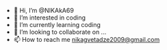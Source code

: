 - 👋 Hi, I’m @NIKAkA69
- 👀 I’m interested in coding
- 🌱 I’m currently learning coding
- 💞️ I’m looking to collaborate on ...
- 📫 How to reach me nikagvetadze2009@gmail.com

<!---
NIKAkA69/NIKAkA69 is a ✨ special ✨ repository because its `README.md` (this file) appears on your GitHub profile.
You can click the Preview link to take a look at your changes.
--->

